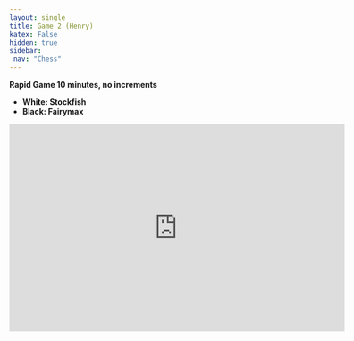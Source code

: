 ```yaml
---
layout: single
title: Game 2 (Henry)
katex: False
hidden: true
sidebar:
 nav: "Chess"
---
```

**Rapid Game 10 minutes, no increments**

 - **White: Stockfish**
 - **Black: Fairymax**

<iframe width=600 height=371 src="https://lichess.org/study/embed/NZrn1Y3s/vBRl3zog" frameborder=0></iframe>